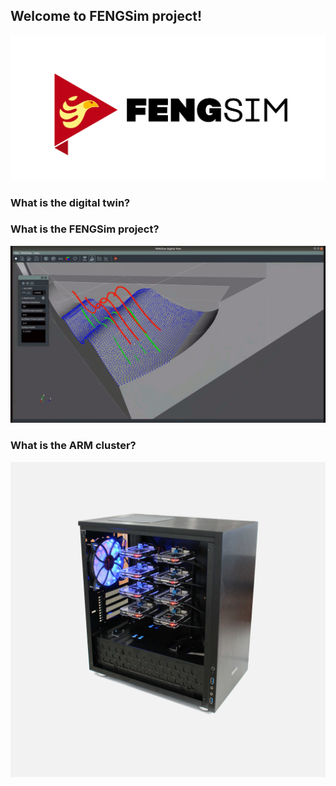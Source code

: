 ## Welcome to FENGSim project!
![logo](images/Fengsim_logo_hi.png)

### What is the digital twin?

### What is the FENGSim project?
![logo](images/meas1.gif)

### What is the ARM cluster?
![logo](images/Mark-1.jpg)


